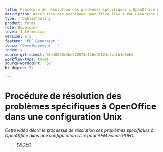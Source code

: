 ```yaml
---
title: Procédure de résolution des problèmes spécifiques à OpenOffice dans une configuration Unix
description: Résolution des problèmes OpenOffice liés à PDF Generator dans la configuration UNIX.
type: Troubleshooting
product: forms
role: Developer
level: Intermediate
version: 6.5
feature: 'PDF Generator '
topic: 'Développement   '
index: y
source-git-commit: 65a40826d3be322673e116d98124c3cbfb1d6eb4
workflow-type: tm+mt
source-wordcount: '52'
ht-degree: 5%

---
```



# Procédure de résolution des problèmes spécifiques à OpenOffice dans une configuration Unix

*Cette vidéo décrit le processus de résolution des problèmes spécifiques à OpenOffice dans une configuration Unix pour AEM Forms PDFG.*

>[!VIDEO](https://video.tv.adobe.com/v/335551?quality=9&learn=on)

